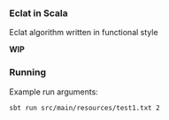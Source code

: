 ### Eclat in Scala
Eclat algorithm written in functional style

**WIP**

### Running
Example run arguments:
```bash
sbt run src/main/resources/test1.txt 2
```

